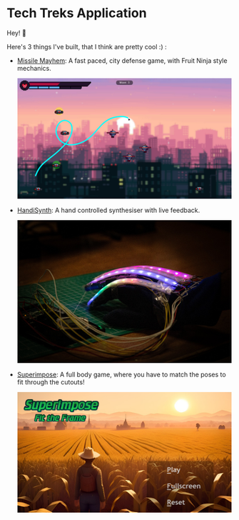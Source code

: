 # Tech Treks Application

Hey! 👋

Here's 3 things I've built, that I think are pretty cool :) :

- [Missile Mayhem](https://github.com/zs-5/Missile_Mayhem): A fast paced, city defense game, with Fruit Ninja style mechanics.

	[![Screenshot of Missile Mayhem](<assets/Screenshot.png>)](https://github.com/zs-5/Missile_Mayhem)

- [HandiSynth](https://github.com/zs-5/HandiSynth): A hand controlled synthesiser with live feedback.

	[![HandiSynth on table](<assets/HandiSynth on table.jpg>)](https://github.com/zs-5/HandiSynth)

- [Superimpose](https://github.com/zs-5/Superimpose): A full body game, where you have to match the poses to fit through the cutouts!

	![Farmer overlooking maze field](<assets/mainMenu.jpg>) 
